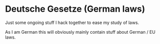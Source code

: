 # Deutsche Gesetze (German laws)

Just some ongoing stuff I hack together to ease my study of laws.

As I am German this will obviously mainly contain stuff about German / EU laws.
